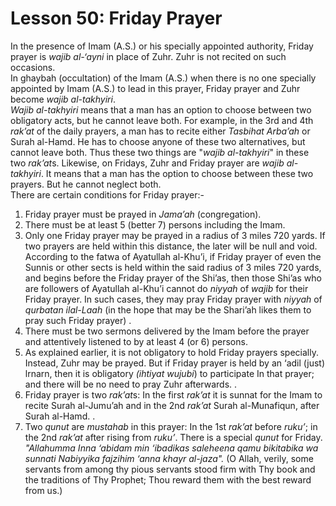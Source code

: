 Lesson 50: Friday Prayer
========================

In the presence of Imam (A.S.) or his specially appointed authority,
Friday prayer is *wajib al-‘ayni* in place of Zuhr. Zuhr is not recited
on such occasions.  
 In ghaybah (occultation) of the Imam (A.S.) when there is no one
specially appointed by Imam (A.S.) to lead in this prayer, Friday prayer
and Zuhr become *wajib al-takhyiri*.  
*Wajib al-takhyiri* means that a man has an option to choose between two
obligatory acts, but he cannot leave both. For example, in the 3rd and
4th *rak’at* of the daily prayers, a man has to recite either *Tasbihat
Arba’ah* or Surah al-Hamd. He has to choose anyone of these two
alternatives, but cannot leave both. Thus these two things are "*wajib
al-takhyiri*" in these two *rak’at*s. Likewise, on Fridays, Zuhr and
Friday prayer are *wajib al-takhyiri*. It means that a man has the
option to choose between these two prayers. But he cannot neglect
both.  
 There are certain conditions for Friday prayer:-  
 1. Friday prayer must be prayed in *Jama’ah* (congregation).  
 2. There must be at least 5 (better 7) persons including the Imam.  
 3. Only one Friday prayer may be prayed in a radius of 3 miles 720
yards. If two prayers are held within this distance, the later will be
null and void.  
 According to the fatwa of Ayatullah al-Khu’i, if Friday prayer of even
the Sunnis or other sects is held within the said radius of 3 miles 720
yards, and begins before the Friday prayer of the Shi’as, then those
Shi’as who are followers of Ayatullah al-Khu’i cannot do *niyyah* of
*wajib* for their Friday prayer. In such cases, they may pray Friday
prayer with *niyyah* of *qurbatan ilal-Laah* (in the hope that may be
the Shari’ah likes them to pray such Friday prayer) .  
 4. There must be two sermons delivered by the Imam before the prayer
and attentively listened to by at least 4 (or 6) persons.  
 5. As explained earlier, it is not obligatory to hold Friday prayers
specially. Instead, Zuhr may be prayed. But if Friday prayer is held by
an ‘adil (just) lrnarn, then it is obligatory *(ihtiyat wujubi*) to
participate In that prayer; and there will be no need to pray Zuhr
afterwards. .  
 6. Friday prayer is two *rak’at*s: In the first *rak’at* it is sunnat
for the Imam to recite Surah al-Jumu’ah and in the 2nd *rak’at* Surah
al-Munafiqun, after Surah al-Hamd. .  
 7. Two *qunut* are *mustahab* in this prayer: In the 1st *rak’at*
before *ruku’*; in the 2nd *rak’at* after rising from *ruku’*. There is
a special *qunut* for Friday.  
*"Allahumma Inna ‘abidam min ‘ibadikas saleheena qamu bikitabika wa
sunnati Nabiyyika fajzihim ‘anna khayr al-jaza".* (O Allah, verily, some
servants from among thy pious servants stood firm with Thy book and the
traditions of Thy Prophet; Thou reward them with the best reward from
us.)



